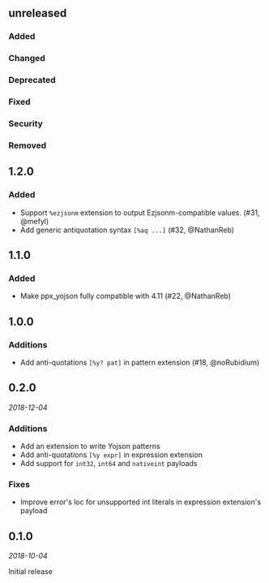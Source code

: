 ## unreleased

### Added

### Changed

### Deprecated

### Fixed

### Security

### Removed

## 1.2.0

### Added

- Support `%ezjsonm` extension to output Ezjsonm-compatible values.
  (#31, @mefyl)
- Add generic antiquotation syntax `[%aq ...]` (#32, @NathanReb)

## 1.1.0

### Added

- Make ppx_yojson fully compatible with 4.11 (#22, @NathanReb)

## 1.0.0

### Additions

- Add anti-quotations `[%y? pat]` in pattern extension (#18, @noRubidium)

## 0.2.0

*2018-12-04*

### Additions

- Add an extension to write Yojson patterns
- Add anti-quotations `[%y expr]` in expression extension
- Add support for `int32`, `int64` and `nativeint` payloads

### Fixes

- Improve error's loc for unsupported int literals in expression extension's payload

## 0.1.0

*2018-10-04*

Initial release
